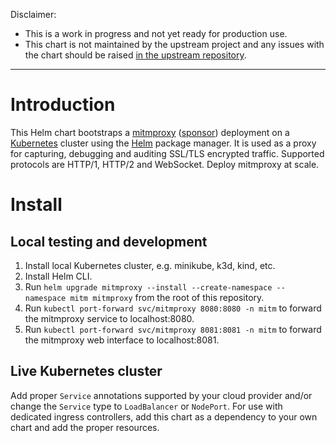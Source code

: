 Disclaimer:
* This is a work in progress and not yet ready for production use.
* This chart is not maintained by the upstream project and any issues with the chart should be raised [in the upstream repository](https://github.com/mitmproxy/mitmproxy/issues).

---

# Introduction

This Helm chart bootstraps a [mitmproxy](https://mitmproxy.org/) ([sponsor](https://github.com/sponsors/mhils)) deployment on a [Kubernetes](http://kubernetes.io) cluster using the [Helm](https://helm.sh) package manager. It is used as a proxy for capturing, debugging and auditing SSL/TLS encrypted traffic. Supported protocols are HTTP/1, HTTP/2 and WebSocket. Deploy mitmproxy at scale.

# Install

## Local testing and development

1. Install local Kubernetes cluster, e.g. minikube, k3d, kind, etc.
2. Install Helm CLI.
3. Run `helm upgrade mitmproxy --install --create-namespace --namespace mitm mitmproxy` from the root of this repository.
4. Run `kubectl port-forward svc/mitmproxy 8080:8080 -n mitm` to forward the mitmproxy service to localhost:8080.
5. Run `kubectl port-forward svc/mitmproxy 8081:8081 -n mitm` to forward the mitmproxy web interface to localhost:8081.

## Live Kubernetes cluster

Add proper `Service` annotations supported by your cloud provider and/or change the `Service` type to `LoadBalancer` or `NodePort`. For use with dedicated ingress controllers, add this chart as a dependency to your own chart and add the proper resources.
